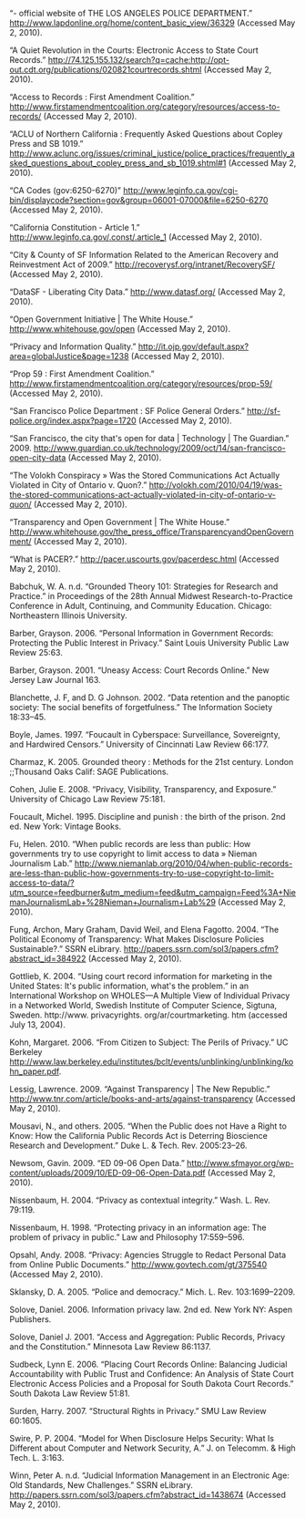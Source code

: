 “- official website of THE LOS ANGELES POLICE DEPARTMENT.” http://www.lapdonline.org/home/content_basic_view/36329 (Accessed May 2, 2010).

“A Quiet Revolution in the Courts: Electronic Access to State Court Records.” http://74.125.155.132/search?q=cache:http://opt-out.cdt.org/publications/020821courtrecords.shtml (Accessed May 2, 2010).

“Access to Records : First Amendment Coalition.” http://www.firstamendmentcoalition.org/category/resources/access-to-records/ (Accessed May 2, 2010).

“ACLU of Northern California : Frequently Asked Questions about Copley Press and SB 1019.” http://www.aclunc.org/issues/criminal_justice/police_practices/frequently_asked_questions_about_copley_press_and_sb_1019.shtml#1 (Accessed May 2, 2010).

“CA Codes (gov:6250-6270)” http://www.leginfo.ca.gov/cgi-bin/displaycode?section=gov&group=06001-07000&file=6250-6270 (Accessed May 2, 2010).

“California Constitution - Article 1.” http://www.leginfo.ca.gov/.const/.article_1 (Accessed May 2, 2010).

“City & County of SF Information Related to the American Recovery and Reinvestment Act of 2009.” http://recoverysf.org/intranet/RecoverySF/ (Accessed May 2, 2010).

“DataSF - Liberating City Data.” http://www.datasf.org/ (Accessed May 2, 2010).

“Open Government Initiative | The White House.” http://www.whitehouse.gov/open (Accessed May 2, 2010).

“Privacy and Information Quality.” http://it.ojp.gov/default.aspx?area=globalJustice&page=1238 (Accessed May 2, 2010).

“Prop 59 : First Amendment Coalition.” http://www.firstamendmentcoalition.org/category/resources/prop-59/ (Accessed May 2, 2010).

“San Francisco Police Department : SF Police General Orders.” http://sf-police.org/index.aspx?page=1720 (Accessed May 2, 2010).

“San Francisco, the city that's open for data | Technology | The Guardian.” 2009. http://www.guardian.co.uk/technology/2009/oct/14/san-francisco-open-city-data (Accessed May 2, 2010).

“The Volokh Conspiracy » Was the Stored Communications Act Actually Violated in City of Ontario v. Quon?.” http://volokh.com/2010/04/19/was-the-stored-communications-act-actually-violated-in-city-of-ontario-v-quon/ (Accessed May 2, 2010).

“Transparency and Open Government | The White House.” http://www.whitehouse.gov/the_press_office/TransparencyandOpenGovernment/ (Accessed May 2, 2010).

“What is PACER?.” http://pacer.uscourts.gov/pacerdesc.html (Accessed May 2, 2010).

Babchuk, W. A. n.d. “Grounded Theory 101: Strategies for Research and Practice.” in Proceedings of the 28th Annual Midwest Research-to-Practice Conference in Adult, Continuing, and Community Education. Chicago: Northeastern Illinois University.

Barber, Grayson. 2006. “Personal Information in Government Records: Protecting the Public Interest in Privacy.” Saint Louis University Public Law Review 25:63.

Barber, Grayson. 2001. “Uneasy Access: Court Records Online.” New Jersey Law Journal 163.

Blanchette, J. F, and D. G Johnson. 2002. “Data retention and the panoptic society: The social benefits of forgetfulness.” The Information Society 18:33–45.

Boyle, James. 1997. “Foucault in Cyberspace: Surveillance, Sovereignty, and Hardwired Censors.” University of Cincinnati Law Review 66:177.

Charmaz, K. 2005. Grounded theory : Methods for the 21st century. London ;;Thousand Oaks  Calif: SAGE Publications.

Cohen, Julie E. 2008. “Privacy, Visibility, Transparency, and Exposure.” University of Chicago Law Review 75:181.

Foucault, Michel. 1995. Discipline and punish : the birth of the prison. 2nd ed. New York: Vintage Books.

Fu, Helen. 2010. “When public records are less than public: How governments try to use copyright to limit access to data » Nieman Journalism Lab.” http://www.niemanlab.org/2010/04/when-public-records-are-less-than-public-how-governments-try-to-use-copyright-to-limit-access-to-data/?utm_source=feedburner&utm_medium=feed&utm_campaign=Feed%3A+NiemanJournalismLab+%28Nieman+Journalism+Lab%29 (Accessed May 2, 2010).

Fung, Archon, Mary Graham, David Weil, and Elena Fagotto. 2004. “The Political Economy of Transparency: What Makes Disclosure Policies Sustainable?.” SSRN eLibrary. http://papers.ssrn.com/sol3/papers.cfm?abstract_id=384922 (Accessed May 2, 2010).

Gottlieb, K. 2004. “Using court record information for marketing in the United States: It's public information, what's the problem.” in an International Workshop on WHOLES—A Multiple View of Individual Privacy in a Networked World, Swedish Institute of Computer Science, Sigtuna, Sweden. http://www. privacyrights. org/ar/courtmarketing. htm (accessed July 13, 2004).

Kohn, Margaret. 2006. “From Citizen to Subject: The Perils of Privacy.” UC Berkeley http://www.law.berkeley.edu/institutes/bclt/events/unblinking/unblinking/kohn_paper.pdf.

Lessig, Lawrence. 2009. “Against Transparency | The New Republic.” http://www.tnr.com/article/books-and-arts/against-transparency (Accessed May 2, 2010).

Mousavi, N., and others. 2005. “When the Public does not Have a Right to Know: How the California Public Records Act is Deterring Bioscience Research and Development.” Duke L. & Tech. Rev. 2005:23–26.

Newsom, Gavin. 2009. “ED 09-06 Open Data.” http://www.sfmayor.org/wp-content/uploads/2009/10/ED-09-06-Open-Data.pdf (Accessed May 2, 2010).

Nissenbaum, H. 2004. “Privacy as contextual integrity.” Wash. L. Rev. 79:119.

Nissenbaum, H. 1998. “Protecting privacy in an information age: The problem of privacy in public.” Law and Philosophy 17:559–596.

Opsahl, Andy. 2008. “Privacy: Agencies Struggle to Redact Personal Data from Online Public Documents.” http://www.govtech.com/gt/375540 (Accessed May 2, 2010).

Sklansky, D. A. 2005. “Police and democracy.” Mich. L. Rev. 103:1699–2209.

Solove, Daniel. 2006. Information privacy law. 2nd ed. New York  NY: Aspen Publishers.

Solove, Daniel J. 2001. “Access and Aggregation: Public Records, Privacy and the Constitution.” Minnesota Law Review 86:1137.

Sudbeck, Lynn E. 2006. “Placing Court Records Online: Balancing Judicial Accountability with Public Trust and Confidence: An Analysis of State Court Electronic Access Policies and a Proposal for South Dakota Court Records.” South Dakota Law Review 51:81.

Surden, Harry. 2007. “Structural Rights in Privacy.” SMU Law Review 60:1605.

Swire, P. P. 2004. “Model for When Disclosure Helps Security: What Is Different about Computer and Network Security, A.” J. on Telecomm. & High Tech. L. 3:163.

Winn, Peter A. n.d. “Judicial Information Management in an Electronic Age: Old Standards, New Challenges.” SSRN eLibrary. http://papers.ssrn.com/sol3/papers.cfm?abstract_id=1438674 (Accessed May 2, 2010).